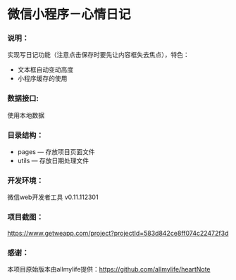 # 微信小程序－心情日记

### 说明：

实现写日记功能（注意点击保存时要先让内容框失去焦点），特色：
- 文本框自动变动高度
- 小程序缓存的使用

### 数据接口:

使用本地数据

### 目录结构：

- pages — 存放项目页面文件
- utils — 存放日期处理文件

### 开发环境：

微信web开发者工具 v0.11.112301

### 项目截图：

https://www.getweapp.com/project?projectId=583d842ce8ff074c22472f3d

### 感谢：

本项目原始版本由allmylife提供：https://github.com/allmylife/heartNote

